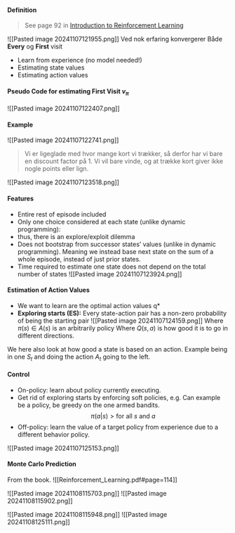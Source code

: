 #### Definition
> See page 92 in [Introduction to Reinforcement Learning](http://incompleteideas.net/book/the-book-2nd.html)

![[Pasted image 20241107121955.png]]
Ved nok erfaring konvergerer Både **Every** og **First** visit

* Learn from experience (no model needed!)
* Estimating state values
* Estimating action values

#### Pseudo Code for estimating First Visit $v_{\pi}$
![[Pasted image 20241107122407.png]]

#### Example
![[Pasted image 20241107122741.png]]
>Vi er ligeglade med hvor mange kort vi trækker, så derfor har vi bare en discount factor på 1. Vi vil bare vinde, og at trække kort giver ikke nogle points eller lign.

![[Pasted image 20241107123518.png]]

#### Features
* Entire rest of episode included
* Only one choice considered at each state (unlike dynamic programming):
* thus, there is an explore/exploit dilemma
* Does not bootstrap from successor states’ values (unlike in dynamic programming). Meaning we instead base next state on the sum of a whole episode, instead of just prior states.
* Time required to estimate one state does not depend on the total number of states
![[Pasted image 20241107123924.png]]

#### Estimation of Action Values
* We want to learn are the optimal action values q*
* **Exploring starts (ES):** Every state-action pair has a non-zero probability of being the starting pair
![[Pasted image 20241107124159.png]]
Where $\pi(s) \in A(s)$ is an arbitrarily policy
Where $Q(s,a)$ is how good it is to go in different directions.

We here also look at how good a state is based on an action.
Example being in one $S_{t}$ and doing the action $A_{t}$ going to the left.

#### Control
* On-policy: learn about policy currently executing.
* Get rid of exploring starts by enforcing soft policies, e.g. Can example be a policy, be greedy on the one armed bandits.
 $$
\pi(a|s) > \text{for all }s \text{ and }a
$$
* Off-policy: learn the value of a target policy from  experience due to a different behavior policy.

![[Pasted image 20241107125153.png]]

#### Monte Carlo Prediction
From the book.
![[Reinforcement_Learning.pdf#page=114]]

![[Pasted image 20241108115703.png]]
![[Pasted image 20241108115902.png]]

![[Pasted image 20241108115948.png]]
![[Pasted image 20241108125111.png]]
